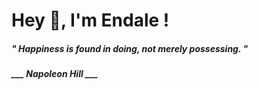 <h1 title="head"> Hey 👋, I'm Endale !</h1>

**<h5><i>" Happiness is found in doing, not merely possessing. "</i></h5>**

*<b>___ Napoleon Hill ___</b>*
